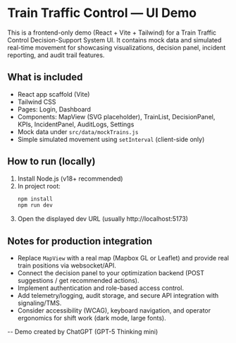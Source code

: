 # Train Traffic Control — UI Demo

This is a frontend-only demo (React + Vite + Tailwind) for a Train Traffic Control Decision-Support System UI.
It contains mock data and simulated real-time movement for showcasing visualizations, decision panel, incident reporting,
and audit trail features.

## What is included
- React app scaffold (Vite)
- Tailwind CSS
- Pages: Login, Dashboard
- Components: MapView (SVG placeholder), TrainList, DecisionPanel, KPIs, IncidentPanel, AuditLogs, Settings
- Mock data under `src/data/mockTrains.js`
- Simple simulated movement using `setInterval` (client-side only)

## How to run (locally)
1. Install Node.js (v18+ recommended)
2. In project root:
   ```bash
   npm install
   npm run dev
   ```
3. Open the displayed dev URL (usually http://localhost:5173)

## Notes for production integration
- Replace `MapView` with a real map (Mapbox GL or Leaflet) and provide real train positions via websocket/API.
- Connect the decision panel to your optimization backend (POST suggestions / get recommended actions).
- Implement authentication and role-based access control.
- Add telemetry/logging, audit storage, and secure API integration with signaling/TMS.
- Consider accessibility (WCAG), keyboard navigation, and operator ergonomics for shift work (dark mode, large fonts).

-- Demo created by ChatGPT (GPT-5 Thinking mini)
